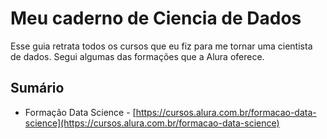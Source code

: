 # Meu caderno de Ciencia de Dados

Esse guia retrata todos os cursos que eu fiz para me tornar uma cientista de dados.
Segui algumas das formações que a Alura oferece.

## Sumário

* Formação Data Science - [https://cursos.alura.com.br/formacao-data-science](https://cursos.alura.com.br/formacao-data-science)


